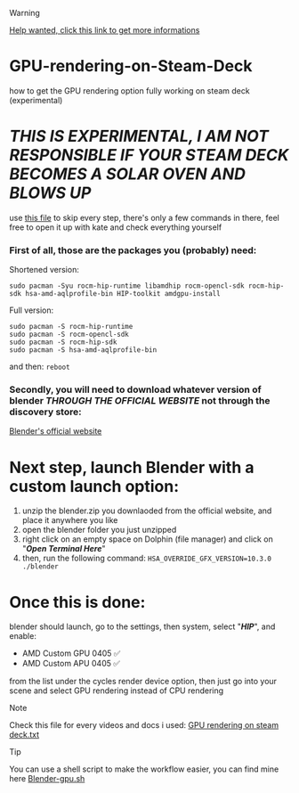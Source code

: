 > [!WARNING]
> [Help wanted, click this link to get more informations](help_request.md)


# GPU-rendering-on-Steam-Deck
how to get the GPU rendering option fully working on steam deck (experimental)

# ***THIS IS EXPERIMENTAL, I AM NOT RESPONSIBLE IF YOUR STEAM DECK BECOMES A SOLAR OVEN AND BLOWS UP***

use [this file](afterupdate.sh) to skip every step, there's only a few commands in there, feel free to open it up with kate and check everything yourself

### First of all, those are the packages you (probably) need:
Shortened version:
```
sudo pacman -Syu rocm-hip-runtime libamdhip rocm-opencl-sdk rocm-hip-sdk hsa-amd-aqlprofile-bin HIP-toolkit amdgpu-install
```

Full version:

```
sudo pacman -S rocm-hip-runtime
sudo pacman -S rocm-opencl-sdk
sudo pacman -S rocm-hip-sdk
sudo pacman -S hsa-amd-aqlprofile-bin
```

and then:
```reboot```

### Secondly, you will need to download whatever version of blender ***THROUGH THE OFFICIAL WEBSITE*** not through the discovery store:
[Blender's official website](https://www.blender.org)


# Next step, launch Blender with a custom launch option:

1. unzip the blender.zip you downlaoded from the official website, and place it anywhere you like
2. open the blender folder you just unzipped
3. right click on an empty space on Dolphin (file manager) and click on "***Open Terminal Here***"
4. then, run the following command:
```HSA_OVERRIDE_GFX_VERSION=10.3.0 ./blender```

# Once this is done:
blender should launch, go to the settings, then system, select "***HIP***", and enable:
* AMD Custom GPU 0405 ✅
* AMD Custom APU 0405 ✅


from the list under the cycles render device option, then just go into your scene and select GPU rendering instead of CPU rendering







> [!NOTE]
> Check this file for every videos and docs i used:
[GPU rendering on steam deck.txt](useless%20unformated%20files/GPU%20rendering%20on%20steam%20deck.txt)


> [!TIP]
> You can use a shell script to make the workflow easier, you can find mine here
[Blender-gpu.sh](Blender-gpu.sh)
